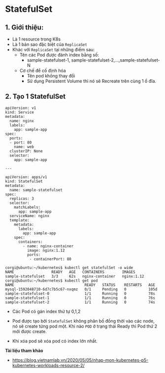 # StatefulSet
## 1. Giới thiệu:
- Là 1 resource trong K8s 
- Là 1 bản sao đặc biệt của `ReplicaSet`
- Khác với `ReplicaSet` tại những điểm sau:
  + Tên các Pod được đánh index bằng số:
    - sample-statefulset-1, sample-statefulset-2,...,sample-statefulset-N
   + Cơ chế để cố định hóa
     - Tên pod không thay đổi
     - Sử dụng Persistent Volume thì nó sẽ Recreate trên cùng 1 ổ đĩa.

## 2. Tạo 1 StatefulSet

```
apiVersion: v1
kind: Service
metadata:
  name: nginx
  labels:
    app: sample-app
spec:
  ports:
  - port: 80
    name: web
  clusterIP: None
  selector:
    app: sample-app

---

apiVersion: apps/v1
kind: StatefulSet
metadata:
  name: sample-statefulset
spec:
  replicas: 3
  selector:
    matchLabels:
      app: sample-app
  serviceName: nginx
  template:
    metadata:
      labels:
        app: sample-app
    spec:
      containers:
        - name: nginx-container
          image: nginx:1.12
          ports:
           - containerPort: 80
```

```
corgi@ubuntu:~/kubernetes$ kubectl get statefulSet -o wide
NAME                 READY   AGE   CONTAINERS        IMAGES
sample-statefulset   3/3     62s   nginx-container   nginx:1.12
corgi@ubuntu:~/kubernetes$ kubectl get pod
NAME                                READY   STATUS    RESTARTS   AGE
mysql-1592048710-6d7c7b5c67-nxqmz   0/1     Pending   0          105d
sample-statefulset-0                1/1     Running   0          78s
sample-statefulset-1                1/1     Running   0          76s
sample-statefulset-2                1/1     Running   0          74s
```

- Các Pod có gán index thứ tự 0,1,2

- Pod được tạo bởi `StatefulSet` không phân bố đồng thời vào các node, nó sẽ create từng pod một. Khi nào `POD` ở trạng thái Ready thì Pod thứ 2 mới được create. 
- Khi xóa pod sẽ xóa pod có index lớn nhất. 

__Tài liệu tham khảo__

- https://blog.vietnamlab.vn/2020/05/05/nhap-mon-kubernetes-p5-kubernetes-workloads-resource-2/
